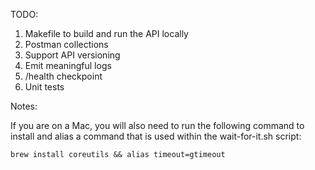 TODO:

1. Makefile to build and run the API locally
2. Postman collections
3. Support API versioning
4. Emit meaningful logs
5. /health checkpoint
6. Unit tests

Notes:

If you are on a Mac, you will also need to run the following command to install and alias a command that is used within the wait-for-it.sh script:

`brew install coreutils && alias timeout=gtimeout`
